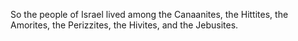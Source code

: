 So the people of Israel lived among the Canaanites, the Hittites, the Amorites, the Perizzites, the Hivites, and the Jebusites.
